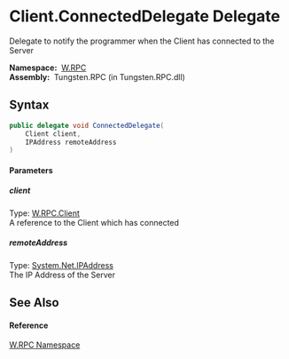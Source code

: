 Client.ConnectedDelegate Delegate
=================================
  Delegate to notify the programmer when the Client has connected to the Server

  **Namespace:**  [W.RPC][1]  
  **Assembly:**  Tungsten.RPC (in Tungsten.RPC.dll)

Syntax
------

```csharp
public delegate void ConnectedDelegate(
	Client client,
	IPAddress remoteAddress
)
```

#### Parameters

##### *client*
Type: [W.RPC.Client][2]  
A reference to the Client which has connected

##### *remoteAddress*
Type: [System.Net.IPAddress][3]  
The IP Address of the Server


See Also
--------

#### Reference
[W.RPC Namespace][1]  

[1]: ../README.md
[2]: ../Client/README.md
[3]: http://msdn.microsoft.com/en-us/library/s128tyf6
[4]: ../../_icons/Help.png